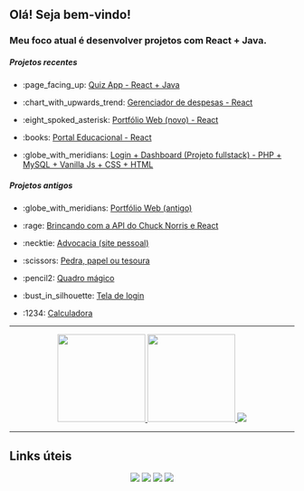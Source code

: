 ## Olá! Seja bem-vindo!

### Meu foco atual é desenvolver projetos com React + Java.

##### Projetos recentes
<ul>
    <li>
    <p>:page_facing_up: <a href="https://jacquesgomes.com.br/quizTech/" target="_blank"> Quiz App - React + Java</a></p>
  </li>
    
<li>
<p>:chart_with_upwards_trend: <a href="https://jacquesgomes.com.br/despesas/" target="_blank"> Gerenciador de despesas - React</a></p>
  </li>    

<li>
<p>:eight_spoked_asterisk: <a href="https://jacquesgomes.com.br/portfolio/" target="_blank"> Portfólio Web (novo) - React</a></p>
</li>

<li>
<p>:books: <a href="https://jacquesgomes.com.br/portalEducacional" target="_blank"> Portal Educacional - React</a></p>
</li>
  
<li>
<p>:globe_with_meridians: <a href="https://jacquesgomes.com.br/php/login" target="_blank"> Login + Dashboard (Projeto fullstack) - PHP + MySQL + Vanilla Js + CSS + HTML </a></p>
  </li>

</ul>

##### Projetos antigos
<ul>
  <li>
    <p>:globe_with_meridians: <a href="https://jacquesgomes.com.br/dev/" target="_blank"> Portfólio Web (antigo)</a></p>
  </li>
  <li>
    <p>:rage: <a href="https://jacquesgomes.com.br/testes/teste1/" target="_blank"> Brincando com a API do Chuck Norris e React </a></p>
  </li>
  <li>
    <p>:necktie: <a href="https://jacquesgomes.com.br/adv/" target="_blank"> Advocacia (site pessoal)</a></p>
  </li>
  <li>
    <p>:scissors: <a href="https://jacquesgomes.com.br/jsgames/" target="_blank">Pedra, papel ou tesoura</a></p>
  </li>
  <li>
    <p>:pencil2: <a href="https://jacquesgomes.com.br/sketch" target="_blank">Quadro mágico</a></p>
  </li>
  <li>
    <p>:bust_in_silhouette: <a href="https://jacquesgomes.com.br/signup-robot" target="_blank">Tela de login</a></p>
  </li>
  <li>
    <p>:1234: <a href="https://jacquesgomes.com.br/calc" target="_blank">Calculadora</a></p>
  </li>
</ul>

---
  
<p align="center">
<a href="https://github.com/JacquesGomes">
<img height="155px" src="https://github-readme-stats-eight-theta.vercel.app/api?username=JacquesGomes&show_icons=true&count_private=true&title_color=white&icon_color=white&theme=nord&include_all_commits=true&count_private=true"/>
<img height="155px" src="https://github-readme-stats-eight-theta.vercel.app/api/top-langs/?username=JacquesGomes&layout=compact&langs_count=8&theme=nord&show_icons=true&count_private=true&title_color=white&icon_color=white"/>


<img  src="https://streak-stats.demolab.com?user=JacquesGomes&theme=nord"/>

</a>

</p>


---

## Links úteis

<div align="center">
  <a href="https://www.linkedin.com/in/jacques-gomes-627739240/" target="_blank"><img src="https://img.shields.io/badge/LinkedIn-0077B5?style=for-the-badge&logo=linkedin&logoColor=white"></a>
  <a href="https://www.instagram.com/jacquesgomesadv/" target="_blank"><img src="https://img.shields.io/badge/Instagram-E4405F?style=for-the-badge&logo=instagram&logoColor=white"></a>
  <a href="mailto:jacquesgomesadv@hotmail.com" target="_blank"><img src="https://img.shields.io/badge/Microsoft_Outlook-0078D4?style=for-the-badge&logo=microsoft-outlook&logoColor=white"></a>
  <a href="https://wa.me/5584994514529" target="_blank"><img src="https://img.shields.io/badge/WhatsApp-25D366?style=for-the-badge&logo=whatsapp&logoColor=white"></a>
</div>

